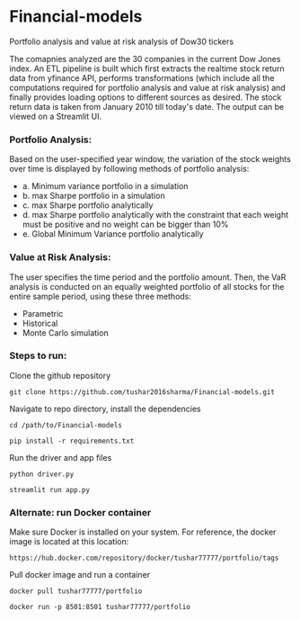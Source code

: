 # Financial-models
Portfolio analysis and value at risk analysis of Dow30 tickers

The comapnies analyzed are the 30 companies in the current Dow Jones index. An ETL pipeline is built which first extracts the realtime stock return data from yfinance API,
performs transformations (which include all the computations required for portfolio analysis and value at risk analysis) and finally provides loading options to different sources
as desired. The stock return data is taken from January 2010 till today's date. The output can be viewed on a Streamlit UI.

### Portfolio Analysis:

Based on the user-specified year window, the variation of the stock weights over time is displayed by following methods of portfolio analysis:

- a. Minimum variance portfolio in a simulation
- b. max Sharpe portfolio in a simulation
- c. max Sharpe portfolio analytically
- d. max Sharpe portfolio analytically with the constraint that each weight must be positive and no weight can be bigger than 10%
- e. Global Minimum Variance portfolio analytically

### Value at Risk Analysis:

The user specifies the time period and the portfolio amount. Then, the VaR analysis is conducted on an equally weighted portfolio of all stocks for the entire sample period, using these three methods:

- Parametric
- Historical
- Monte Carlo simulation

### Steps to run:

Clone the github repository

```
git clone https://github.com/tushar2016sharma/Financial-models.git
```

Navigate to repo directory, install the dependencies

```
cd /path/to/Financial-models

pip install -r requirements.txt
```

Run the driver and app files

```
python driver.py

streamlit run app.py
```

### Alternate: run Docker container

Make sure Docker is installed on your system. 
For reference, the docker image is located at this location:

```
https://hub.docker.com/repository/docker/tushar77777/portfolio/tags
```

Pull docker image and run a container

```
docker pull tushar77777/portfolio

docker run -p 8501:8501 tushar77777/portfolio
```

